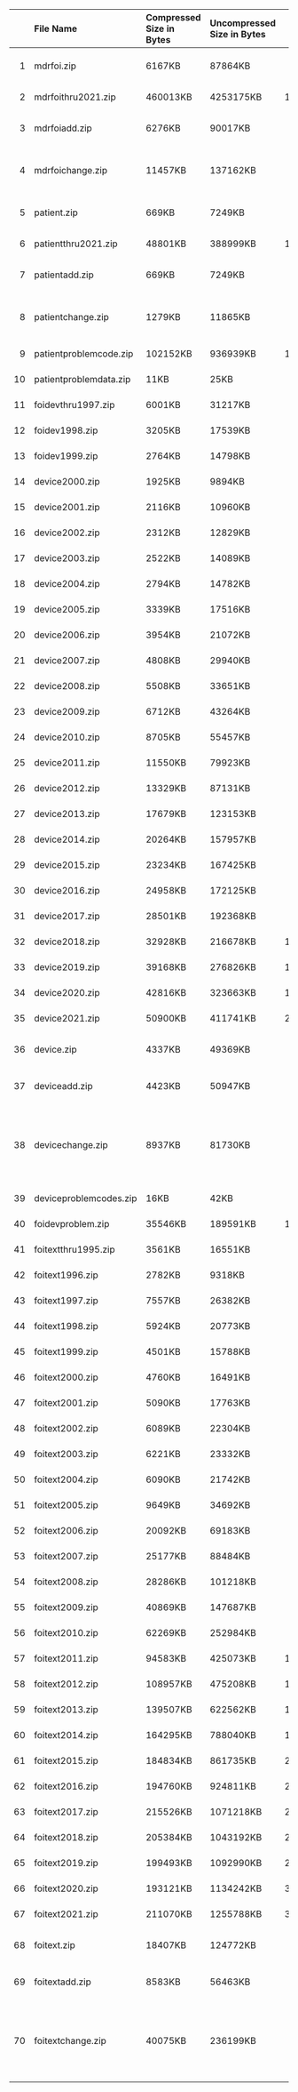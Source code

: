 |    | File Name              | Compressed Size in Bytes   | Uncompressed Size in Bytes   |    Total Records | Description                                                                                                         |
|---:|:-----------------------|:---------------------------|:-----------------------------|-----------------:|:--------------------------------------------------------------------------------------------------------------------|
|  1 | mdrfoi.zip             | 6167KB                     | 87864KB                      | 263604           | MAUDE Base records received to date for 2022                                                                        |
|  2 | mdrfoithru2021.zip     | 460013KB                   | 4253175KB                    |      1.28307e+07 | Master Record through 2021                                                                                          |
|  3 | mdrfoiadd.zip          | 6276KB                     | 90017KB                      | 269188           | New MAUDE Base records for the current month.                                                                       |
|  4 | mdrfoichange.zip       | 11457KB                    | 137162KB                     | 421553           | MAUDE Base data updates: changes to existing Base data.                                                             |
|  5 | patient.zip            | 669KB                      | 7249KB                       | 269189           | MAUDE Patient records received to date for 2022                                                                     |
|  6 | patientthru2021.zip    | 48801KB                    | 388999KB                     |      1.28077e+07 | Patient Record through 2021                                                                                         |
|  7 | patientadd.zip         | 669KB                      | 7249KB                       | 269189           | New MAUDE Patient records for the current month.                                                                    |
|  8 | patientchange.zip      | 1279KB                     | 11865KB                      | 421575           | MAUDE Patient data updates: changes to existing Base data.                                                          |
|  9 | patientproblemcode.zip | 102152KB                   | 936939KB                     |      1.36484e+07 | Device Data for patientproblemcode                                                                                  |
| 10 | patientproblemdata.zip | 11KB                       | 25KB                         |    998           | Patient Problem Data                                                                                                |
| 11 | foidevthru1997.zip     | 6001KB                     | 31217KB                      | 136917           | Device Data through 1997                                                                                            |
| 12 | foidev1998.zip         | 3205KB                     | 17539KB                      |  63440           | Device Data for 1998                                                                                                |
| 13 | foidev1999.zip         | 2764KB                     | 14798KB                      |  52880           | Device Data for 1999                                                                                                |
| 14 | device2000.zip         | 1925KB                     | 9894KB                       |  53114           | Device Data for 2000                                                                                                |
| 15 | device2001.zip         | 2116KB                     | 10960KB                      |  59073           | Device Data for 2001                                                                                                |
| 16 | device2002.zip         | 2312KB                     | 12829KB                      |  70383           | Device Data for 2002                                                                                                |
| 17 | device2003.zip         | 2522KB                     | 14089KB                      |  77946           | Device Data for 2003                                                                                                |
| 18 | device2004.zip         | 2794KB                     | 14782KB                      |  82885           | Device Data for 2004                                                                                                |
| 19 | device2005.zip         | 3339KB                     | 17516KB                      |  99770           | Device Data for 2005                                                                                                |
| 20 | device2006.zip         | 3954KB                     | 21072KB                      | 120484           | Device Data for 2006                                                                                                |
| 21 | device2007.zip         | 4808KB                     | 29940KB                      | 172204           | Device Data for 2007                                                                                                |
| 22 | device2008.zip         | 5508KB                     | 33651KB                      | 195471           | Device Data for 2008                                                                                                |
| 23 | device2009.zip         | 6712KB                     | 43264KB                      | 243109           | Device Data for 2009                                                                                                |
| 24 | device2010.zip         | 8705KB                     | 55457KB                      | 304402           | Device Data for 2010                                                                                                |
| 25 | device2011.zip         | 11550KB                    | 79923KB                      | 446875           | Device Data for 2011                                                                                                |
| 26 | device2012.zip         | 13329KB                    | 87131KB                      | 487726           | Device Data for 2012                                                                                                |
| 27 | device2013.zip         | 17679KB                    | 123153KB                     | 682274           | Device Data for 2013                                                                                                |
| 28 | device2014.zip         | 20264KB                    | 157957KB                     | 863778           | Device Data for 2014                                                                                                |
| 29 | device2015.zip         | 23234KB                    | 167425KB                     | 862586           | Device Data for 2015                                                                                                |
| 30 | device2016.zip         | 24958KB                    | 172125KB                     | 868366           | Narrative Data for 2016                                                                                             |
| 31 | device2017.zip         | 28501KB                    | 192368KB                     | 938695           | Narrative Data for 2017                                                                                             |
| 32 | device2018.zip         | 32928KB                    | 216678KB                     |      1.05035e+06 | Narrative Data for 2018                                                                                             |
| 33 | device2019.zip         | 39168KB                    | 276826KB                     |      1.33342e+06 | Narrative Data for 2019                                                                                             |
| 34 | device2020.zip         | 42816KB                    | 323663KB                     |      1.56758e+06 | Narrative Data for 2020                                                                                             |
| 35 | device2021.zip         | 50900KB                    | 411741KB                     |      2.03016e+06 | Narrative Data for 2021                                                                                             |
| 36 | device.zip             | 4337KB                     | 49369KB                      | 263948           | Device Data received to date for 2022                                                                               |
| 37 | deviceadd.zip          | 4423KB                     | 50947KB                      | 269535           | New MAUDE Device data for the current month.                                                                        |
| 38 | devicechange.zip       | 8937KB                     | 81730KB                      | 422402           | Device data updates: changes to existing Device data and additional Device data for existing Base records.          |
| 39 | deviceproblemcodes.zip | 16KB                       | 42KB                         |   1704           | Device Problem Data                                                                                                 |
| 40 | foidevproblem.zip      | 35546KB                    | 189591KB                     |      1.35781e+07 | Device Data for foidevproblem                                                                                       |
| 41 | foitextthru1995.zip    | 3561KB                     | 16551KB                      |  27401           | Narrative data through 1995                                                                                         |
| 42 | foitext1996.zip        | 2782KB                     | 9318KB                       |  32059           | Narrative Data for 1996                                                                                             |
| 43 | foitext1997.zip        | 7557KB                     | 26382KB                      |  91009           | Narrative Data for 1997                                                                                             |
| 44 | foitext1998.zip        | 5924KB                     | 20773KB                      |  68316           | Narrative Data for 1998                                                                                             |
| 45 | foitext1999.zip        | 4501KB                     | 15788KB                      |  51119           | Narrative Data for 1999                                                                                             |
| 46 | foitext2000.zip        | 4760KB                     | 16491KB                      |  52625           | Narrative Data for 2000                                                                                             |
| 47 | foitext2001.zip        | 5090KB                     | 17763KB                      |  57986           | Narrative Data for 2001                                                                                             |
| 48 | foitext2002.zip        | 6089KB                     | 22304KB                      |  64859           | Narrative Data for 2002                                                                                             |
| 49 | foitext2003.zip        | 6221KB                     | 23332KB                      |  66241           | Narrative Data for 2003                                                                                             |
| 50 | foitext2004.zip        | 6090KB                     | 21742KB                      |  56117           | Narrative Data for 2004                                                                                             |
| 51 | foitext2005.zip        | 9649KB                     | 34692KB                      |  95044           | Narrative Data for 2005                                                                                             |
| 52 | foitext2006.zip        | 20092KB                    | 69183KB                      | 177414           | Narrative Data for 2006                                                                                             |
| 53 | foitext2007.zip        | 25177KB                    | 88484KB                      | 232627           | Narrative Data for 2007                                                                                             |
| 54 | foitext2008.zip        | 28286KB                    | 101218KB                     | 264972           | Narrative Data for 2008                                                                                             |
| 55 | foitext2009.zip        | 40869KB                    | 147687KB                     | 388042           | Narrative Data for 2009                                                                                             |
| 56 | foitext2010.zip        | 62269KB                    | 252984KB                     | 635654           | Narrative Data for 2010                                                                                             |
| 57 | foitext2011.zip        | 94583KB                    | 425073KB                     |      1.04028e+06 | Narrative Data for 2011                                                                                             |
| 58 | foitext2012.zip        | 108957KB                   | 475208KB                     |      1.16762e+06 | Narrative Data for 2012                                                                                             |
| 59 | foitext2013.zip        | 139507KB                   | 622562KB                     |      1.60933e+06 | Narrative Data for 2013                                                                                             |
| 60 | foitext2014.zip        | 164295KB                   | 788040KB                     |      1.94836e+06 | Narrative Data for 2014                                                                                             |
| 61 | foitext2015.zip        | 184834KB                   | 861735KB                     |      2.07378e+06 | Narrative Data for 2015                                                                                             |
| 62 | foitext2016.zip        | 194760KB                   | 924811KB                     |      2.18034e+06 | Narrative Data for 2016                                                                                             |
| 63 | foitext2017.zip        | 215526KB                   | 1071218KB                    |      2.36307e+06 | Narrative Data for 2017                                                                                             |
| 64 | foitext2018.zip        | 205384KB                   | 1043192KB                    |      2.57763e+06 | Narrative Data for 2018                                                                                             |
| 65 | foitext2019.zip        | 199493KB                   | 1092990KB                    |      2.83467e+06 | Narrative Data for 2019                                                                                             |
| 66 | foitext2020.zip        | 193121KB                   | 1134242KB                    |      3.03945e+06 | Narrative Data for 2020                                                                                             |
| 67 | foitext2021.zip        | 211070KB                   | 1255788KB                    |      3.62586e+06 | Narrative Data for 2021                                                                                             |
| 68 | foitext.zip            | 18407KB                    | 124772KB                     | 441898           | Narrative Data received to date for 2022                                                                            |
| 69 | foitextadd.zip         | 8583KB                     | 56463KB                      | 200966           | New MAUDE Narrative data for the current month.                                                                     |
| 70 | foitextchange.zip      | 40075KB                    | 236199KB                     | 689056           | Narrative data updates: changes to existing narrative data and additional narrative data for existing base records. |
